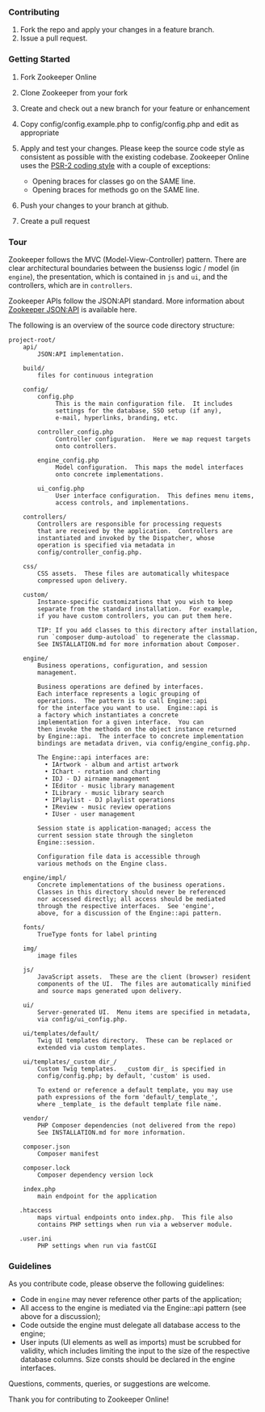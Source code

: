 ### Contributing

1. Fork the repo and apply your changes in a feature branch.
2. Issue a pull request.


### Getting Started

1. Fork Zookeeper Online
2. Clone Zookeeper from your fork
3. Create and check out a new branch for your feature or enhancement
4. Copy config/config.example.php to config/config.php and edit as appropriate
5. Apply and test your changes.  Please keep the source code style
   as consistent as possible with the existing codebase.  Zookeeper
   Online uses the [PSR-2 coding style](https://github.com/php-fig/fig-standards/blob/master/accepted/PSR-2-coding-style-guide.md)
   with a couple of exceptions:

   * Opening braces for classes go on the SAME line.
   * Opening braces for methods go on the SAME line.

6. Push your changes to your branch at github.
7. Create a pull request


### Tour

Zookeeper follows the MVC (Model-View-Controller) pattern.  There are
clear architectural boundaries between the busienss logic / model
(in `engine`), the presentation, which is contained in `js` and `ui`,
and the controllers, which are in `controllers`.

Zookeeper APIs follow the JSON:API standard.  More information about
[Zookeeper JSON:API](docs/API.md) is available here.

The following is an overview of the source code directory structure:

    project-root/
        api/
            JSON:API implementation.

        build/
            files for continuous integration

        config/
            config.php
                 This is the main configuration file.  It includes
                 settings for the database, SSO setup (if any),
                 e-mail, hyperlinks, branding, etc.

            controller_config.php
                 Controller configuration.  Here we map request targets
                 onto controllers.

            engine_config.php
                 Model configuration.  This maps the model interfaces
                 onto concrete implementations.

            ui_config.php
                 User interface configuration.  This defines menu items,
                 access controls, and implementations.

        controllers/
            Controllers are responsible for processing requests
            that are received by the application.  Controllers are
            instantiated and invoked by the Dispatcher, whose
            operation is specified via metadata in
            config/controller_config.php.

        css/
            CSS assets.  These files are automatically whitespace
            compressed upon delivery.

        custom/
            Instance-specific customizations that you wish to keep
            separate from the standard installation.  For example,
            if you have custom controllers, you can put them here.

            TIP: If you add classes to this directory after installation,
            run `composer dump-autoload` to regenerate the classmap.
            See INSTALLATION.md for more information about Composer.

        engine/
            Business operations, configuration, and session
            management.

            Business operations are defined by interfaces.
            Each interface represents a logic grouping of
            operations.  The pattern is to call Engine::api
            for the interface you want to use.  Engine::api is
            a factory which instantiates a concrete
            implementation for a given interface.  You can
            then invoke the methods on the object instance returned
            by Engine::api.  The interface to concrete implementation
            bindings are metadata driven, via config/engine_config.php.

            The Engine::api interfaces are:
              • IArtwork - album and artist artwork
              • IChart - rotation and charting
              • IDJ - DJ airname management
              • IEditor - music library management
              • ILibrary - music library search
              • IPlaylist - DJ playlist operations
              • IReview - music review operations
              • IUser - user management

            Session state is application-managed; access the
            current session state through the singleton
            Engine::session.

            Configuration file data is accessible through
            various methods on the Engine class.

        engine/impl/
            Concrete implementations of the business operations.
            Classes in this directory should never be referenced
            nor accessed directly; all access should be mediated
            through the respective interfaces.  See 'engine',
            above, for a discussion of the Engine::api pattern.

        fonts/
            TrueType fonts for label printing

        img/
            image files

        js/
            JavaScript assets.  These are the client (browser) resident
            components of the UI.  The files are automatically minified
            and source maps generated upon delivery.

        ui/
            Server-generated UI.  Menu items are specified in metadata,
            via config/ui_config.php.

        ui/templates/default/
            Twig UI templates directory.  These can be replaced or
            extended via custom templates.

        ui/templates/_custom dir_/
            Custom Twig templates.  _custom dir_ is specified in
            config/config.php; by default, 'custom' is used.

            To extend or reference a default template, you may use
            path expressions of the form 'default/_template_',
            where _template_ is the default template file name.

        vendor/
            PHP Composer dependencies (not delivered from the repo)
            See INSTALLATION.md for more information.

        composer.json
            Composer manifest

        composer.lock
            Composer dependency version lock

        index.php
            main endpoint for the application

       .htaccess
            maps virtual endpoints onto index.php.  This file also
            contains PHP settings when run via a webserver module.

       .user.ini
            PHP settings when run via fastCGI


### Guidelines

As you contribute code, please observe the following guidelines:

* Code in `engine` may never reference other parts of the application;
* All access to the engine is mediated via the Engine::api pattern (see
  above for a discussion);
* Code outside the engine must delegate all database access to the engine;
* User inputs (UI elements as well as imports) must be scrubbed for validity,
  which includes limiting the input to the size of the respective database
  columns.  Size consts should be declared in the engine interfaces.

Questions, comments, queries, or suggestions are welcome.

Thank you for contributing to Zookeeper Online!
